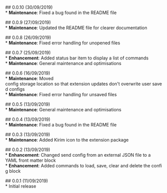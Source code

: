 ## 0.0.10 (30/09/2019)  
* __Maintenance__: Fixed a bug found in the README file

## 0.0.9 (27/09/2019)  
* __Maintenance__: Updated the README file for clearer documentation

## 0.0.8 (26/09/2019)  
* __Maintenance__: Fixed error handling for unopened files

## 0.0.7 (25/09/2019)  
* __Enhancement__: Added status bar item to display a list of commands   
* __Maintenance__: General maintenance and optimisations

## 0.0.6 (16/09/2019)  
* __Maintenance__: Moved config storage location so that extension updates don't overwrite user saved configs  
* __Maintenance__: Fixed error handling for unsaved files

## 0.0.5 (13/09/2019)  
* __Maintenance__: General maintenance and optimisations

## 0.0.4 (13/09/2019)  
* __Maintenance__: Fixed a bug found in the README file

## 0.0.3 (13/09/2019)  
* __Maintenance__: Added Kirim icon to the extension package

## 0.0.2 (13/09/2019)  
* __Enhancement__: Changed send config from an external JSON file to a YAML front matter block  
* __Enhancement__: Added commands to load, save, clear and delete the config block

## 0.0.1 (11/09/2019)  
* Initial release